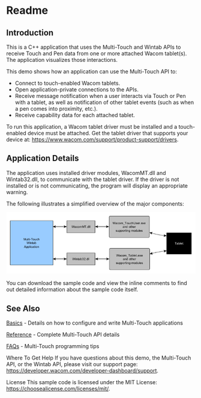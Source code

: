 # Readme

## Introduction  

This is a C++ application that uses the Multi-Touch and Wintab APIs to receive Touch and Pen data from one or more attached Wacom tablet(s). The application visualizes those interactions.

This demo shows how an application can use the Multi-Touch API to:

* Connect to touch-enabled Wacom tablets.  
* Open application-private connections to the APIs.
* Receive message notification when a user interacts via Touch or Pen with a tablet, as well as notification of other tablet events (such as when a pen comes into proximity, etc.).
* Receive capability data for each attached tablet.

To run this application, a Wacom tablet driver must be installed and a touch-enabled device must be attached. Get the tablet driver that supports your device at: https://www.wacom.com/support/product-support/drivers.
 	

## Application Details  

The application uses installed driver modules, WacomMT.dll and Wintab32.dll, to communicate with the tablet driver. If the driver is not installed or is not communicating, the program will display an appropriate warning.

The following illustrates a simplified overview of the major components:  

![simplified overview of the major components](./Media/sc-rm-mtc-appOverview.png)


You can download the sample code and view the inline comments to find out detailed information about the sample code itself.


## See Also  
[Basics](https://developer-docs.wacom.com/intuos-cintiq-business-tablets/docs/wfmt-basics) - Details on how to configure and write Multi-Touch applications

[Reference](https://developer-docs.wacom.com/intuos-cintiq-business-tablets/docs/wfmt-reference) - Complete Multi-Touch API details

[FAQs](https://developer-docs.wacom.com/intuos-cintiq-business-tablets/docs/wfmt-faqs) - Multi-Touch programming tips


Where To Get Help
If you have questions about this demo, the Multi-Touch API, or the Wintab API, please visit our support page: https://developer.wacom.com/developer-dashboard/support.

 

License
This sample code is licensed under the MIT License: https://choosealicense.com/licenses/mit/.